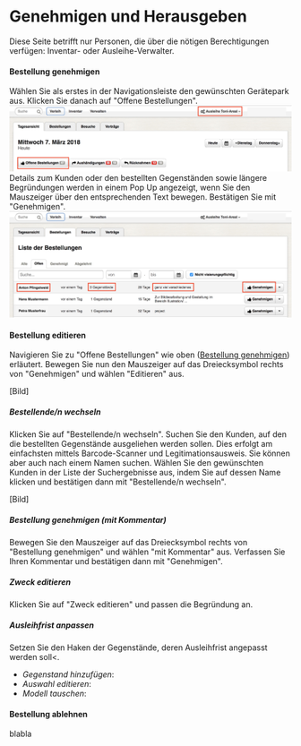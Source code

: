 # Genehmigen und Herausgeben

Diese Seite betrifft nur Personen, die über die nötigen Berechtigungen verfügen: Inventar- oder Ausleihe-Verwalter.

#### Bestellung genehmigen

Wählen Sie als erstes in der Navigationsleiste den gewünschten Gerätepark aus. Klicken Sie danach auf "Offene Bestellungen".![](/assets/Verleih_Offene_Bestellungen.png)Details zum Kunden oder den bestellten Gegenständen sowie längere Begründungen werden in einem Pop Up angezeigt, wenn Sie den Mauszeiger über den entsprechenden Text bewegen. Bestätigen Sie mit "Genehmigen".![](/assets/Verleih_Bestellung_genehmigen.png)

#### Bestellung editieren

Navigieren Sie zu "Offene Bestellungen" wie oben \([Bestellung genehmigen](#bestellung-genehmigen)\) erläutert. Bewegen Sie nun den Mauszeiger auf das Dreiecksymbol rechts von "Genehmigen" und wählen "Editieren" aus.

\[Bild\]

##### Bestellende/n wechseln

Klicken Sie auf "Bestellende/n wechseln". Suchen Sie den Kunden, auf den die bestellten Gegenstände ausgeliehen werden sollen. Dies erfolgt am einfachsten mittels Barcode-Scanner und Legitimationsausweis. Sie können aber auch nach einem Namen suchen. Wählen Sie den gewünschten Kunden in der Liste der Suchergebnisse aus, indem Sie auf dessen Name klicken und bestätigen dann mit "Bestellende/n wechseln".

\[Bild\]

##### Bestellung genehmigen \(mit Kommentar\)

Bewegen Sie den Mauszeiger auf das Dreiecksymbol rechts von "Bestellung genehmigen" und wählen "mit Kommentar" aus. Verfassen Sie Ihren Kommentar und bestätigen dann mit "Genehmigen".

##### Zweck editieren

Klicken Sie auf "Zweck editieren" und passen die Begründung an.

##### Ausleihfrist anpassen

Setzen Sie den Haken der Gegenstände, deren Ausleihfrist angepasst werden soll&lt;.

* _Gegenstand hinzufügen_:
* _Auswahl editieren_: 
* _Modell tauschen_: 

#### Bestellung ablehnen

blabla

